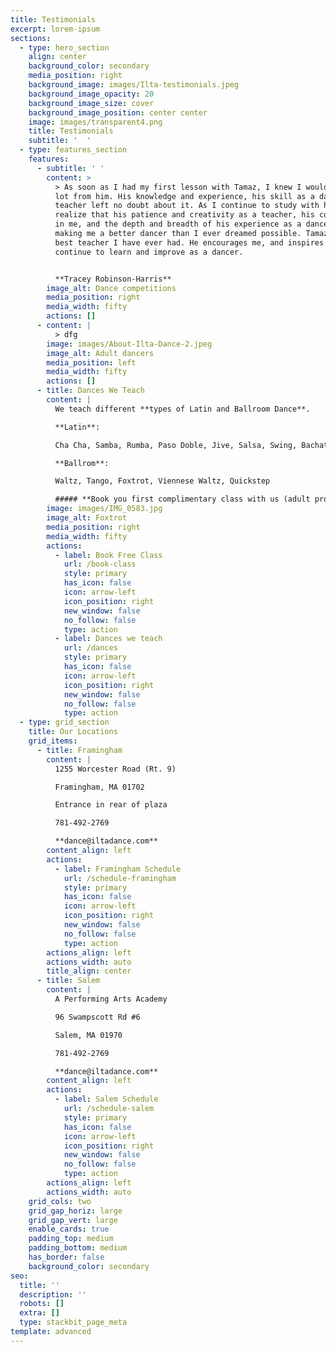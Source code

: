```yaml
---
title: Testimonials
excerpt: lorem-ipsum
sections:
  - type: hero_section
    align: center
    background_color: secondary
    media_position: right
    background_image: images/Ilta-testimonials.jpeg
    background_image_opacity: 20
    background_image_size: cover
    background_image_position: center center
    image: images/transparent4.png
    title: Testimonials
    subtitle: '  '
  - type: features_section
    features:
      - subtitle: ' '
        content: >
          > As soon as I had my first lesson with Tamaz, I knew I would learn a
          lot from him. His knowledge and experience, his skill as a dancer and
          teacher left no doubt about it. As I continue to study with him, I
          realize that his patience and creativity as a teacher, his confidence
          in me, and the depth and breadth of his experience as a dancer are
          making me a better dancer than I ever dreamed possible. Tamaz is the
          best teacher I have ever had. He encourages me, and inspires me to
          continue to learn and improve as a dancer.


          **Tracey Robinson-Harris**
        image_alt: Dance competitions
        media_position: right
        media_width: fifty
        actions: []
      - content: |
          > dfg
        image: images/About-Ilta-Dance-2.jpeg
        image_alt: Adult dancers
        media_position: left
        media_width: fifty
        actions: []
      - title: Dances We Teach
        content: |
          We teach different **types of Latin and Ballroom Dance**.

          **Latin**:

          Cha Cha, Samba, Rumba, Paso Doble, Jive, Salsa, Swing, Bachata

          **Ballrom**:

          Waltz, Tango, Foxtrot, Viennese Waltz, Quickstep

          ##### **Book you first complimentary class with us (adult program)**
        image: images/IMG_0583.jpg
        image_alt: Foxtrot
        media_position: right
        media_width: fifty
        actions:
          - label: Book Free Class
            url: /book-class
            style: primary
            has_icon: false
            icon: arrow-left
            icon_position: right
            new_window: false
            no_follow: false
            type: action
          - label: Dances we teach
            url: /dances
            style: primary
            has_icon: false
            icon: arrow-left
            icon_position: right
            new_window: false
            no_follow: false
            type: action
  - type: grid_section
    title: Our Locations
    grid_items:
      - title: Framingham
        content: |
          1255 Worcester Road (Rt. 9)

          Framingham, MA 01702

          Entrance in rear of plaza

          781-492-2769

          **dance@iltadance.com**
        content_align: left
        actions:
          - label: Framingham Schedule
            url: /schedule-framingham
            style: primary
            has_icon: false
            icon: arrow-left
            icon_position: right
            new_window: false
            no_follow: false
            type: action
        actions_align: left
        actions_width: auto
        title_align: center
      - title: Salem
        content: |
          A Performing Arts Academy

          96 Swampscott Rd #6

          Salem, MA 01970

          781-492-2769

          **dance@iltadance.com**
        content_align: left
        actions:
          - label: Salem Schedule
            url: /schedule-salem
            style: primary
            has_icon: false
            icon: arrow-left
            icon_position: right
            new_window: false
            no_follow: false
            type: action
        actions_align: left
        actions_width: auto
    grid_cols: two
    grid_gap_horiz: large
    grid_gap_vert: large
    enable_cards: true
    padding_top: medium
    padding_bottom: medium
    has_border: false
    background_color: secondary
seo:
  title: ''
  description: ''
  robots: []
  extra: []
  type: stackbit_page_meta
template: advanced
---
```


